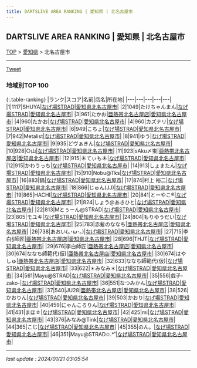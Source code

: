 ```yaml
---
title: DARTSLIVE AREA RANKING | 愛知県 | 北名古屋市
---
```

## DARTSLIVE AREA RANKING | 愛知県 | 北名古屋市

[TOP](/darts/rank/) > [愛知県](/darts/rank/愛知県/) > 北名古屋市

___

<a href="https://twitter.com/share?ref_src=twsrc%5Etfw" data-text="DARTSLIVE AREA RANKING | 愛知県北名古屋市" class="twitter-share-button" data-via="DARTSLIVE" data-hashtags="DARTSLIVE" data-related="DARTSLIVE" data-show-count="false">Tweet</a>

### 地域別TOP 100

{:.table-ranking}
|ランク|スコア|名前|店名|所在地|
|---|---|---|---|---|
|1|1117|SHUYA|<a href="https://search.dartslive.com/jp/shop/12c7f2f8c75736ef0d9b047a20a7ba1e">なげ場STRAD</a>|<a href="/darts/rank/愛知県/北名古屋市">愛知県北名古屋市</a>|
|2|1049|たけちゃんまん|<a href="https://search.dartslive.com/jp/shop/12c7f2f8c75736ef0d9b047a20a7ba1e">なげ場STRAD</a>|<a href="/darts/rank/愛知県/北名古屋市">愛知県北名古屋市</a>|
|3|961|たかお|<a href="https://search.dartslive.com/jp/shop/366357425b8f056325d56fb0e5c39bac">亜熱帯北名古屋店</a>|<a href="/darts/rank/愛知県/北名古屋市">愛知県北名古屋市</a>|
|4|960|たかお|<a href="https://search.dartslive.com/jp/shop/12c7f2f8c75736ef0d9b047a20a7ba1e">なげ場STRAD</a>|<a href="/darts/rank/愛知県/北名古屋市">愛知県北名古屋市</a>|
|4|960|カズナリ|<a href="https://search.dartslive.com/jp/shop/12c7f2f8c75736ef0d9b047a20a7ba1e">なげ場STRAD</a>|<a href="/darts/rank/愛知県/北名古屋市">愛知県北名古屋市</a>|
|6|949|こちょ|<a href="https://search.dartslive.com/jp/shop/12c7f2f8c75736ef0d9b047a20a7ba1e">なげ場STRAD</a>|<a href="/darts/rank/愛知県/北名古屋市">愛知県北名古屋市</a>|
|7|942|Metalist|<a href="https://search.dartslive.com/jp/shop/12c7f2f8c75736ef0d9b047a20a7ba1e">なげ場STRAD</a>|<a href="/darts/rank/愛知県/北名古屋市">愛知県北名古屋市</a>|
|8|941|ゆう|<a href="https://search.dartslive.com/jp/shop/12c7f2f8c75736ef0d9b047a20a7ba1e">なげ場STRAD</a>|<a href="/darts/rank/愛知県/北名古屋市">愛知県北名古屋市</a>|
|9|935|どヴぁきん|<a href="https://search.dartslive.com/jp/shop/12c7f2f8c75736ef0d9b047a20a7ba1e">なげ場STRAD</a>|<a href="/darts/rank/愛知県/北名古屋市">愛知県北名古屋市</a>|
|10|928|○山|<a href="https://search.dartslive.com/jp/shop/12c7f2f8c75736ef0d9b047a20a7ba1e">なげ場STRAD</a>|<a href="/darts/rank/愛知県/北名古屋市">愛知県北名古屋市</a>|
|11|923|sAku〆蛍|<a href="https://search.dartslive.com/jp/shop/366357425b8f056325d56fb0e5c39bac">亜熱帯北名古屋店</a>|<a href="/darts/rank/愛知県/北名古屋市">愛知県北名古屋市</a>|
|12|915|☀︎てぃも☀︎|<a href="https://search.dartslive.com/jp/shop/12c7f2f8c75736ef0d9b047a20a7ba1e">なげ場STRAD</a>|<a href="/darts/rank/愛知県/北名古屋市">愛知県北名古屋市</a>|
|12|915|かわうっち|<a href="https://search.dartslive.com/jp/shop/12c7f2f8c75736ef0d9b047a20a7ba1e">なげ場STRAD</a>|<a href="/darts/rank/愛知県/北名古屋市">愛知県北名古屋市</a>|
|14|913|しょまたん|<a href="https://search.dartslive.com/jp/shop/12c7f2f8c75736ef0d9b047a20a7ba1e">なげ場STRAD</a>|<a href="/darts/rank/愛知県/北名古屋市">愛知県北名古屋市</a>|
|15|910|Nobu@Tks|<a href="https://search.dartslive.com/jp/shop/12c7f2f8c75736ef0d9b047a20a7ba1e">なげ場STRAD</a>|<a href="/darts/rank/愛知県/北名古屋市">愛知県北名古屋市</a>|
|16|883|鍋|<a href="https://search.dartslive.com/jp/shop/12c7f2f8c75736ef0d9b047a20a7ba1e">なげ場STRAD</a>|<a href="/darts/rank/愛知県/北名古屋市">愛知県北名古屋市</a>|
|17|874|村上 裕二|<a href="https://search.dartslive.com/jp/shop/12c7f2f8c75736ef0d9b047a20a7ba1e">なげ場STRAD</a>|<a href="/darts/rank/愛知県/北名古屋市">愛知県北名古屋市</a>|
|18|866|じゅん(JJ)|<a href="https://search.dartslive.com/jp/shop/12c7f2f8c75736ef0d9b047a20a7ba1e">なげ場STRAD</a>|<a href="/darts/rank/愛知県/北名古屋市">愛知県北名古屋市</a>|
|19|865|HACHI|<a href="https://search.dartslive.com/jp/shop/12c7f2f8c75736ef0d9b047a20a7ba1e">なげ場STRAD</a>|<a href="/darts/rank/愛知県/北名古屋市">愛知県北名古屋市</a>|
|20|841|とーやこ®|<a href="https://search.dartslive.com/jp/shop/12c7f2f8c75736ef0d9b047a20a7ba1e">なげ場STRAD</a>|<a href="/darts/rank/愛知県/北名古屋市">愛知県北名古屋市</a>|
|21|824|しょう@あきひと|<a href="https://search.dartslive.com/jp/shop/12c7f2f8c75736ef0d9b047a20a7ba1e">なげ場STRAD</a>|<a href="/darts/rank/愛知県/北名古屋市">愛知県北名古屋市</a>|
|22|813|Mとぅーん@STRAD|<a href="https://search.dartslive.com/jp/shop/12c7f2f8c75736ef0d9b047a20a7ba1e">なげ場STRAD</a>|<a href="/darts/rank/愛知県/北名古屋市">愛知県北名古屋市</a>|
|23|805|モユキ|<a href="https://search.dartslive.com/jp/shop/12c7f2f8c75736ef0d9b047a20a7ba1e">なげ場STRAD</a>|<a href="/darts/rank/愛知県/北名古屋市">愛知県北名古屋市</a>|
|24|804|もりゆうだい|<a href="https://search.dartslive.com/jp/shop/12c7f2f8c75736ef0d9b047a20a7ba1e">なげ場STRAD</a>|<a href="/darts/rank/愛知県/北名古屋市">愛知県北名古屋市</a>|
|25|783|赤髪のななち|<a href="https://search.dartslive.com/jp/shop/366357425b8f056325d56fb0e5c39bac">亜熱帯北名古屋店</a>|<a href="/darts/rank/愛知県/北名古屋市">愛知県北名古屋市</a>|
|26|738|あおい(｡･ω･｡)|<a href="https://search.dartslive.com/jp/shop/12c7f2f8c75736ef0d9b047a20a7ba1e">なげ場STRAD</a>|<a href="/darts/rank/愛知県/北名古屋市">愛知県北名古屋市</a>|
|27|715|李白§師匠|<a href="https://search.dartslive.com/jp/shop/366357425b8f056325d56fb0e5c39bac">亜熱帯北名古屋店</a>|<a href="/darts/rank/愛知県/北名古屋市">愛知県北名古屋市</a>|
|28|696|THJT|<a href="https://search.dartslive.com/jp/shop/12c7f2f8c75736ef0d9b047a20a7ba1e">なげ場STRAD</a>|<a href="/darts/rank/愛知県/北名古屋市">愛知県北名古屋市</a>|
|29|676|李白師匠|<a href="https://search.dartslive.com/jp/shop/366357425b8f056325d56fb0e5c39bac">亜熱帯北名古屋店</a>|<a href="/darts/rank/愛知県/北名古屋市">愛知県北名古屋市</a>|
|30|674|ななち師範代(仮)|<a href="https://search.dartslive.com/jp/shop/366357425b8f056325d56fb0e5c39bac">亜熱帯北名古屋店</a>|<a href="/darts/rank/愛知県/北名古屋市">愛知県北名古屋市</a>|
|30|674|はやしゅ|<a href="https://search.dartslive.com/jp/shop/366357425b8f056325d56fb0e5c39bac">亜熱帯北名古屋店</a>|<a href="/darts/rank/愛知県/北名古屋市">愛知県北名古屋市</a>|
|32|633|ななち師範代(仮)|<a href="https://search.dartslive.com/jp/shop/12c7f2f8c75736ef0d9b047a20a7ba1e">なげ場STRAD</a>|<a href="/darts/rank/愛知県/北名古屋市">愛知県北名古屋市</a>|
|33|622|＊みなみ＊|<a href="https://search.dartslive.com/jp/shop/12c7f2f8c75736ef0d9b047a20a7ba1e">なげ場STRAD</a>|<a href="/darts/rank/愛知県/北名古屋市">愛知県北名古屋市</a>|
|34|561|Mayu@STRAD|<a href="https://search.dartslive.com/jp/shop/12c7f2f8c75736ef0d9b047a20a7ba1e">なげ場STRAD</a>|<a href="/darts/rank/愛知県/北名古屋市">愛知県北名古屋市</a>|
|35|556|戯子-zako-|<a href="https://search.dartslive.com/jp/shop/12c7f2f8c75736ef0d9b047a20a7ba1e">なげ場STRAD</a>|<a href="/darts/rank/愛知県/北名古屋市">愛知県北名古屋市</a>|
|36|551|なつみかん|<a href="https://search.dartslive.com/jp/shop/12c7f2f8c75736ef0d9b047a20a7ba1e">なげ場STRAD</a>|<a href="/darts/rank/愛知県/北名古屋市">愛知県北名古屋市</a>|
|37|540|JU28|<a href="https://search.dartslive.com/jp/shop/366357425b8f056325d56fb0e5c39bac">亜熱帯北名古屋店</a>|<a href="/darts/rank/愛知県/北名古屋市">愛知県北名古屋市</a>|
|38|526|かおりん|<a href="https://search.dartslive.com/jp/shop/12c7f2f8c75736ef0d9b047a20a7ba1e">なげ場STRAD</a>|<a href="/darts/rank/愛知県/北名古屋市">愛知県北名古屋市</a>|
|39|503|かおり|<a href="https://search.dartslive.com/jp/shop/12c7f2f8c75736ef0d9b047a20a7ba1e">なげ場STRAD</a>|<a href="/darts/rank/愛知県/北名古屋市">愛知県北名古屋市</a>|
|40|459|にゃんころりん|<a href="https://search.dartslive.com/jp/shop/12c7f2f8c75736ef0d9b047a20a7ba1e">なげ場STRAD</a>|<a href="/darts/rank/愛知県/北名古屋市">愛知県北名古屋市</a>|
|41|431|まほ☆|<a href="https://search.dartslive.com/jp/shop/12c7f2f8c75736ef0d9b047a20a7ba1e">なげ場STRAD</a>|<a href="/darts/rank/愛知県/北名古屋市">愛知県北名古屋市</a>|
|42|425|mi|<a href="https://search.dartslive.com/jp/shop/12c7f2f8c75736ef0d9b047a20a7ba1e">なげ場STRAD</a>|<a href="/darts/rank/愛知県/北名古屋市">愛知県北名古屋市</a>|
|43|376|みなみ@Tink|<a href="https://search.dartslive.com/jp/shop/12c7f2f8c75736ef0d9b047a20a7ba1e">なげ場STRAD</a>|<a href="/darts/rank/愛知県/北名古屋市">愛知県北名古屋市</a>|
|44|365|こじ|<a href="https://search.dartslive.com/jp/shop/12c7f2f8c75736ef0d9b047a20a7ba1e">なげ場STRAD</a>|<a href="/darts/rank/愛知県/北名古屋市">愛知県北名古屋市</a>|
|45|355|のん。|<a href="https://search.dartslive.com/jp/shop/12c7f2f8c75736ef0d9b047a20a7ba1e">なげ場STRAD</a>|<a href="/darts/rank/愛知県/北名古屋市">愛知県北名古屋市</a>|
|46|351|Mayu@STRAD✩.*˚|<a href="https://search.dartslive.com/jp/shop/12c7f2f8c75736ef0d9b047a20a7ba1e">なげ場STRAD</a>|<a href="/darts/rank/愛知県/北名古屋市">愛知県北名古屋市</a>|



___

_last update : 2024/01/21 03:05:54_


<script src="https://cdnjs.cloudflare.com/ajax/libs/jquery/3.6.1/jquery.min.js" integrity="sha512-aVKKRRi/Q/YV+4mjoKBsE4x3H+BkegoM/em46NNlCqNTmUYADjBbeNefNxYV7giUp0VxICtqdrbqU7iVaeZNXA==" crossorigin="anonymous" referrerpolicy="no-referrer"></script>
<script src="https://cdnjs.cloudflare.com/ajax/libs/jquery.tablesorter/2.31.3/js/jquery.tablesorter.min.js" integrity="sha512-qzgd5cYSZcosqpzpn7zF2ZId8f/8CHmFKZ8j7mU4OUXTNRd5g+ZHBPsgKEwoqxCtdQvExE5LprwwPAgoicguNg==" crossorigin="anonymous" referrerpolicy="no-referrer"></script>
<link rel="stylesheet" href="https://cdnjs.cloudflare.com/ajax/libs/jquery.tablesorter/2.31.3/css/theme.default.min.css" integrity="sha512-wghhOJkjQX0Lh3NSWvNKeZ0ZpNn+SPVXX1Qyc9OCaogADktxrBiBdKGDoqVUOyhStvMBmJQ8ZdMHiR3wuEq8+w==" crossorigin="anonymous" referrerpolicy="no-referrer" />
<script>
$(function() {
    $(".table-ranking").tablesorter({sortList:[[0, 0]]});
});
</script>

<script async src="https://platform.twitter.com/widgets.js" charset="utf-8"></script>